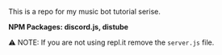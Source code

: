 This is a repo for my music bot tutorial serise.

**NPM Packages: discord.js, distube**

⚠ NOTE: If you are not using repl.it remove the `server.js` file.
